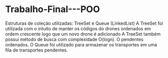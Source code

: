 # Trabalho-Final---POO
Estruturas de coleção utilizadas: TreeSet e Queue (LinkedList)
A TreeSet foi utilizada com o intuito de manter os códigos do drones ordenados em ordem crescente logo que um novo drone é adicionado
A TreeSet também possui método de busca com complexidade O(logn).
O pendentes ordenados.
O Queue foi utilizado para armazenar os transportes em uma fila de transportes pendentes.
